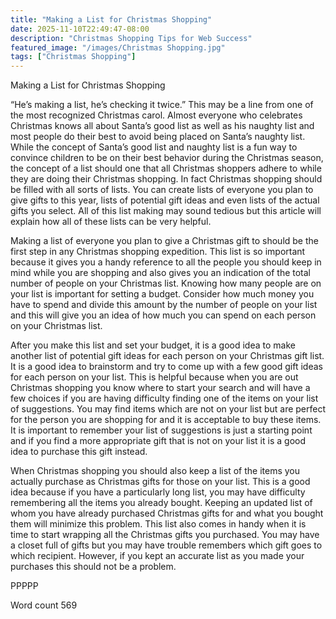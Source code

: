 ```yaml
---
title: "Making a List for Christmas Shopping"
date: 2025-11-10T22:49:47-08:00
description: "Christmas Shopping Tips for Web Success"
featured_image: "/images/Christmas Shopping.jpg"
tags: ["Christmas Shopping"]
---
```


Making a List for Christmas Shopping

“He’s making a list, he’s checking it twice.” This may be a line from one of the most recognized Christmas carol. Almost everyone who celebrates Christmas knows all about Santa’s good list as well as his naughty list and most people do their best to avoid being placed on Santa’s naughty list. While the concept of Santa’s good list and naughty list is a fun way to convince children to be on their best behavior during the Christmas season, the concept of a list should one that all Christmas shoppers adhere to while they are doing their Christmas shopping. In fact Christmas shopping should be filled with all sorts of lists. You can create lists of everyone you plan to give gifts to this year, lists of potential gift ideas and even lists of the actual gifts you select. All of this list making may sound tedious but this article will explain how all of these lists can be very helpful.

Making a list of everyone you plan to give a Christmas gift to should be the first step in any Christmas shopping expedition. This list is so important because it gives you a handy reference to all the people you should keep in mind while you are shopping and also gives you an indication of the total number of people on your Christmas list. Knowing how many people are on your list is important for setting a budget. Consider how much money you have to spend and divide this amount by the number of people on your list and this will give you an idea of how much you can spend on each person on your Christmas list.

After you make this list and set your budget, it is a good idea to make another list of potential gift ideas for each person on your Christmas gift list. It is a good idea to brainstorm and try to come up with a few good gift ideas for each person on your list. This is helpful because when you are out Christmas shopping you know where to start your search and will have a few choices if you are having difficulty finding one of the items on your list of suggestions. You may find items which are not on your list but are perfect for the person you are shopping for and it is acceptable to buy these items. It is important to remember your list of suggestions is just a starting point and if you find a more appropriate gift that is not on your list it is a good idea to purchase this gift instead.

When Christmas shopping you should also keep a list of the items you actually purchase as Christmas gifts for those on your list. This is a good idea because if you have a particularly long list, you may have difficulty remembering all the items you already bought. Keeping an updated list of whom you have already purchased Christmas gifts for and what you bought them will minimize this problem. This list also comes in handy when it is time to start wrapping all the Christmas gifts you purchased. You may have a closet full of gifts but you may have trouble remembers which gift goes to which recipient. However, if you kept an accurate list as you made your purchases this should not be a problem. 

PPPPP

Word count 569


